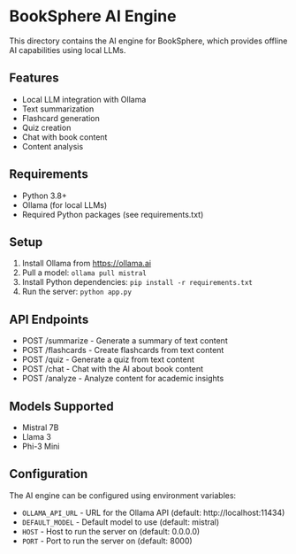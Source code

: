 # BookSphere AI Engine

This directory contains the AI engine for BookSphere, which provides offline AI capabilities using local LLMs.

## Features

- Local LLM integration with Ollama
- Text summarization
- Flashcard generation
- Quiz creation
- Chat with book content
- Content analysis

## Requirements

- Python 3.8+
- Ollama (for local LLMs)
- Required Python packages (see requirements.txt)

## Setup

1. Install Ollama from https://ollama.ai
2. Pull a model: `ollama pull mistral`
3. Install Python dependencies: `pip install -r requirements.txt`
4. Run the server: `python app.py`

## API Endpoints

- POST /summarize - Generate a summary of text content
- POST /flashcards - Create flashcards from text content
- POST /quiz - Generate a quiz from text content
- POST /chat - Chat with the AI about book content
- POST /analyze - Analyze content for academic insights

## Models Supported

- Mistral 7B
- Llama 3
- Phi-3 Mini

## Configuration

The AI engine can be configured using environment variables:

- `OLLAMA_API_URL` - URL for the Ollama API (default: http://localhost:11434)
- `DEFAULT_MODEL` - Default model to use (default: mistral)
- `HOST` - Host to run the server on (default: 0.0.0.0)
- `PORT` - Port to run the server on (default: 8000)